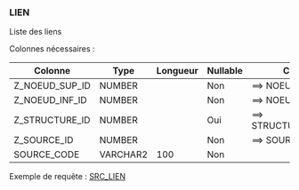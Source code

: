 ### LIEN

Liste des liens

Colonnes nécessaires :

|Colonne       |Type    |Longueur|Nullable|Commentaire              |
|--------------|--------|--------|--------|-------------------------|
|Z_NOEUD_SUP_ID|NUMBER  |        |Non     |==> NOEUD.SOURCE_CODE    |
|Z_NOEUD_INF_ID|NUMBER  |        |Non     |==> NOEUD.SOURCE_CODE    |
|Z_STRUCTURE_ID|NUMBER  |        |Oui     |==> STRUCTURE.SOURCE_CODE|
|Z_SOURCE_ID   |NUMBER  |        |Non     |==> SOURCE.CODE          |
|SOURCE_CODE   |VARCHAR2|100     |Non     |                         |


Exemple de requête :
[SRC_LIEN](../Apogée/SRC_LIEN.sql)